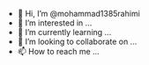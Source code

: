 - 👋 Hi, I’m @mohammad1385rahimi
- 👀 I’m interested in ...
- 🌱 I’m currently learning ...
- 💞️ I’m looking to collaborate on ...
- 📫 How to reach me ...

<!---
mohammad1385rahimi/mohammad1385rahimi is a ✨ special ✨ repository because its `README.md` (this file) appears on your GitHub profile.
You can click the Preview link to take a look at your changes.
--->
